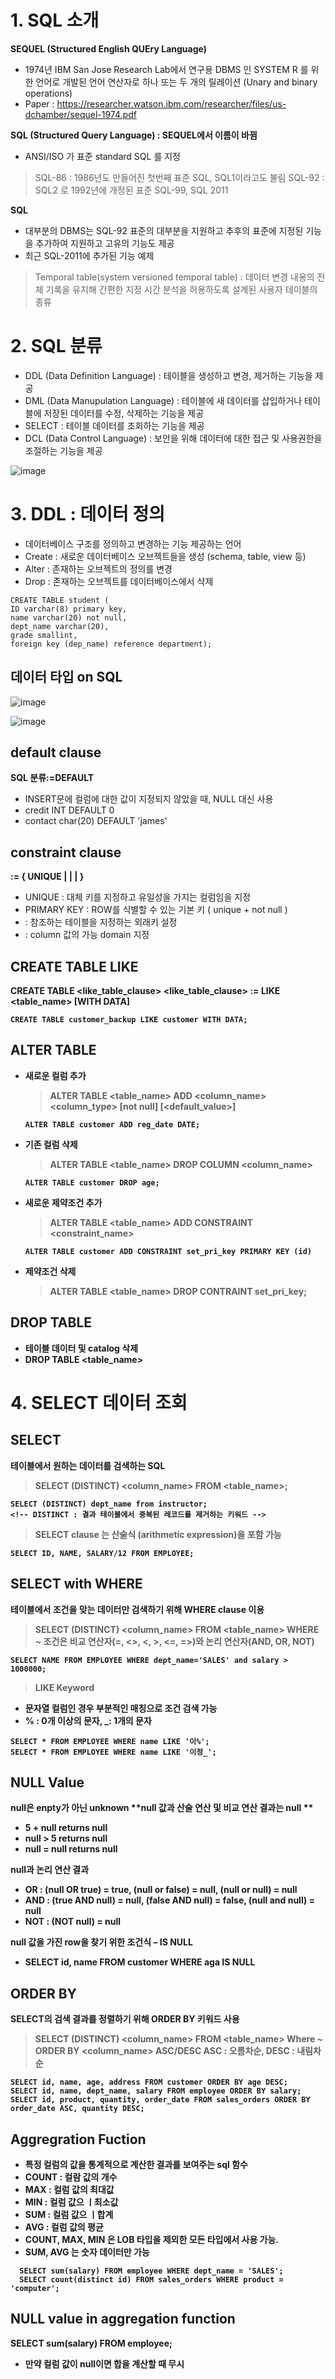 # 1. SQL 소개
**SEQUEL (Structured English QUEry Language)**
- 1974년 IBM San Jose Research Lab에서 연구용 DBMS 인 SYSTEM R 를 위한 언어로 개발된 언어 연산자로 하나 또는 두 개의 릴레이션 (Unary and binary operations)
- Paper : https://researcher.watson.ibm.com/researcher/files/us-dchamber/sequel-1974.pdf

**SQL (Structured Query Language) : SEQUEL에서 이름이 바뀜**
- ANSI/ISO 가 표준 standard SQL 를 지정
> SQL-86 : 1986년도 만들어진 첫번째 표준 SQL, SQL1이라고도 불림
> SQL-92 : SQL2 로 1992년에 개정된 표준
> SQL-99, SQL 2011 

**SQL**
- 대부분의 DBMS는 SQL-92 표준의 대부분을 지원하고 추후의 표준에 지정된 기능을 추가하여 지원하고 고유의 기능도 제공
- 최근 SQL-2011에 추가된 기능 예제
> Temporal table(system versioned temporal table) : 데이터 변경 내용의 전체 기록을 유지해 간편한 지정 시간 분석을 허용하도록 설계된 사용자 테이블의 종류

# 2. SQL 분류
- DDL (Data Definition Language) : 테이블을 생성하고 변경, 제거하는 기능을 제공
- DML (Data Manupulation Language) : 테이블에 새 데이터를 삽입하거나 테이블에 저장된 데이터를 수정, 삭제하는 기능을 제공
- SELECT : 테이블 데이터를 조회하는 기능을 제공
- DCL (Data Control Language) : 보안을 위해 데이터에 대한 접근 및 사용권한을 조절하는 기능을 제공

![image](https://user-images.githubusercontent.com/30613069/190104726-14db78ec-51db-4f99-9c81-16ded7804831.png)

# 3. DDL : 데이터 정의
- 데이터베이스 구조를 정의하고 변경하는 기능 제공하는 언어
- Create : 새로운 데이터베이스 오브젝트들을 생성 (schema, table, view 등)
- Alter : 존재하는 오브젝트의 정의를 변경
- Drop : 존재하는 오브젝트를 데이터베이스에서 삭제

```mysql
CREATE TABLE student (
ID varchar(8) primary key,
name varchar(20) not null,
dept_name varchar(20),
grade smallint,
foreign key (dep_name) reference department);
```

## 데이터 타입 on SQL
![image](https://user-images.githubusercontent.com/30613069/190106873-95f1ef12-d43f-42d2-afdc-cb5d1c0cb566.png)

![image](https://user-images.githubusercontent.com/30613069/190107175-9060ed66-a06a-4294-bc09-b624849be37f.png)

## default clause
**SQL 분류<default value>:=DEFAULT<value>**
- INSERT문에 컬럼에 대한 값이 지정되지 않았을 때, NULL 대신 <value> 사용
- credit INT DEFAULT 0
- contact char(20) DEFAULT 'james'
  
## constraint clause
**<integrity constraint> := { UNIQUE | <primary key> | 
<reference contraint> | <check constraint>}**  
- UNIQUE : 대체 키를 지정하고 유일성을 가지는 컬럼임을 지정
- PRIMARY KEY : ROW를 식별할 수 있는 기본 키 ( unique + not null )
- <reference constraint> : 참조하는 테이블을 지정하는 외래키 설정
- <check constraint> : column 값의 가능 domain 지정

## CREATE TABLE LIKE
**CREATE TABLE <table name> <like_table_clause> 
<like_table_clause> := LIKE <table_name> [WITH DATA]**
```MYSQL
CREATE TABLE customer_backup LIKE customer WITH DATA; 
```  

## ALTER TABLE
- 새로운 컬럼 추가
  > ALTER TABLE <table_name> ADD <column_name> <column_type> [not null] [<default_value>]
  ```MYSQL
  ALTER TABLE customer ADD reg_date DATE;
  ```
  
- 기존 컬럼 삭제
  > ALTER TABLE <table_name> DROP COLUMN <column_name>
  ```MYSQL
  ALTER TABLE customer DROP age;
  ```
  
- 새로운 제약조건 추가
  > ALTER TABLE <table_name> ADD CONSTRAINT <constraint_name> <contraints>
  ```MYSQL
  ALTER TABLE customer ADD CONSTRAINT set_pri_key PRIMARY KEY (id)
  ```
  
- 제약조건 삭제
  > ALTER TABLE <table_name> DROP CONTRAINT set_pri_key;
  
## DROP TABLE
- 테이블 데이터 및 catalog 삭제
- DROP TABLE <table_name>

# 4. SELECT 데이터 조회
## SELECT
**테이블에서 원하는 데이터를 검색하는 SQL**
> SELECT (DISTINCT) <column_name> FROM <table_name>;
```mysql
SELECT (DISTINCT) dept_name from instructor;
<!-- DISTINCT : 결과 테이블에서 중복된 레코드를 제거하는 키워드 -->
```
  
> SELECT clause 는 산술식 (arithmetic expression)을 포함 가능
  ```mysql
  SELECT ID, NAME, SALARY/12 FROM EMPLOYEE;
  ```
  
## SELECT with WHERE
**테이블에서 조건을 맞는 데이터만 검색하기 위해 WHERE clause 이용**
  > SELECT (DISTINCT) <column_name> FROM <table_name> WHERE ~
  > 조건은 비교 연산자(=, <>, <, >, <=, =>)와 논리 연산자(AND, OR, NOT)
```MYSQL
SELECT NAME FROM EMPLOYEE WHERE dept_name='SALES' and salary > 1000000;
```

  > LIKE Keyword
  - 문자열 컬럼인 경우 부분적인 매칭으로 조건 검색 가능
  - % : 0개 이상의 문자, _: 1개의 문자
  ```mysql
  SELECT * FROM EMPLOYEE WHERE name LIKE '이%';
  SELECT * FROM EMPLOYEE WHERE name LIKE '이정_';
  ```
  
## NULL Value
**null은 enpty가 아닌 unknown**
**null 값과 산술 연산 및 비교 연산 결과는 null **
  - 5 + null returns null
  - null > 5 returns null
  - null = null returns null
  
**null과 논리 연산 결과**
- OR : (null OR true) = true, (null or false) = null, (null or null) = null
- AND : (true AND null) = null, (false AND null) = false, (null and null) = null
- NOT : (NOT null) = null

**null 값을 가진 row을 찾기 위한 조건식 – IS NULL**
- SELECT id, name FROM customer WHERE aga IS NULL

## ORDER BY
**SELECT의 검색 결과를 정렬하기 위해 ORDER BY 키워드 사용**
>  SELECT (DISTINCT) <column_name> FROM <table_name> Where ~ ORDER BY <column_name> ASC/DESC
> ASC : 오름차순,  DESC : 내림차순
  
  ```MYSQL
  SELECT id, name, age, address FROM customer ORDER BY age DESC;
  SELECT id, name, dept_name, salary FROM employee ORDER BY salary;
  SELECT id, product, quantity, order_date FROM sales_orders ORDER BY order_date ASC, quantity DESC;
  ```
  
## Aggregration Fuction 
- 특정 컬럼의 값을 통계적으로 계산한 결과를 보여주는 sql 함수
- COUNT : 컬람 값의 개수
- MAX : 컬럼 값의 최대값
- MIN : 컬럼 값으 ㅣ최소값
- SUM : 컬럼 값으 ㅣ합계
- AVG : 컬럼 값의 평균
- COUNT, MAX, MIN 은 LOB 타입을 제외한 모든 타입에서 사용 가능. 
- SUM, AVG 는 숫자 데이터만 가능 
```MYSQL
  SELECT sum(salary) FROM employee WHERE dept_name = 'SALES';
  SELECT count(distinct id) FROM sales_orders WHERE product = 'computer';
```
  
## NULL value in aggregation function
**SELECT sum(salary) FROM employee;**
- 만약 컬럼 값이 null이면 합을 계산할 때 무시
  

